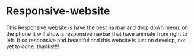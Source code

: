 # Responsive-website
This Responsive website is have the best navbar and drop down menu. on the phone It will show a responsive navbar that have animate from right to left. It so responsive and beautiful and this website is just on develop, not yet to done. thanks!!!!
